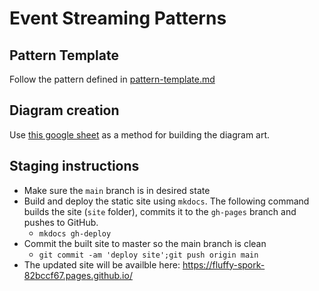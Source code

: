 # Event Streaming Patterns

## Pattern Template
Follow the pattern defined in [pattern-template.md](pattern-template.md)

## Diagram creation
Use [this google sheet](https://docs.google.com/presentation/d/1Zf256Z6fBvre3uclIbmxXsDpnTIxiBX66b13pHbGIYc/edit?usp=sharing) as a method for building the diagram art.
	
## Staging instructions
- Make sure the `main` branch is in desired state
- Build and deploy the static site using `mkdocs`. The following command builds the site (`site` folder), commits it to the `gh-pages` branch and pushes to GitHub. 
  - `mkdocs gh-deploy`
- Commit the built site to master so the main branch is clean
  - `git commit -am 'deploy site';git push origin main` 
- The updated site will be availble here: https://fluffy-spork-82bccf67.pages.github.io/
